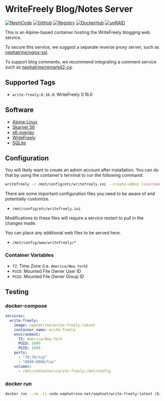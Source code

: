 <!--
SPDX-FileCopyrightText: 2023-2025 Daniel Wolf <nephatrine@gmail.com>
SPDX-License-Identifier: ISC
-->

# WriteFreely Blog/Notes Server

[![NephCode](https://img.shields.io/static/v1?label=Git&message=NephCode&color=teal)](https://code.nephatrine.net/NephNET/docker-write-freely)
[![GitHub](https://img.shields.io/static/v1?label=Git&message=GitHub&color=teal)](https://github.com/nephatrine/docker-write-freely)
[![Registry](https://img.shields.io/static/v1?label=OCI&message=NephCode&color=blue)](https://code.nephatrine.net/NephNET/-/packages/container/write-freely/latest)
[![DockerHub](https://img.shields.io/static/v1?label=OCI&message=DockerHub&color=blue)](https://hub.docker.com/repository/docker/nephatrine/write-freely/general)
[![unRAID](https://img.shields.io/static/v1?label=unRAID&message=template&color=orange)](https://code.nephatrine.net/NephNET/unraid-containers)

This is an Alpine-based container hosting the WriteFreely blogging web service.

To secure this service, we suggest a separate reverse proxy server, such as
[nephatrine/nginx-ssl](https://hub.docker.com/repository/docker/nephatrine/nginx-ssl/general).

To support blog comments, we recommend integrating a comment service such as
[nephatrine/remark42-ce](https://hub.docker.com/repository/docker/nephatrine/remark42-ce/general).

## Supported Tags

- `write-freely:0.16.0`: WriteFreely 0.16.0

## Software

- [Alpine Linux](https://alpinelinux.org/)
- [Skarnet S6](https://skarnet.org/software/s6/)
- [s6-overlay](https://github.com/just-containers/s6-overlay)
- [WriteFreely](https://writefreely.org/)
- [SQLite](https://sqlite.org/)

## Configuration

You will likely want to create an admin account after installation. You can do
that by using the container's terminal to run the following command:

```bash
writefreely -c /mnt/config/etc/writefreely.ini --create-admin [username]:[password]
```

There are some important configuration files you need to be aware of and
potentially customize.

- `/mnt/config/etc/writefreely.ini`

Modifications to these files will require a service restart to pull in the
changes made.

You can place any additional web files to be served here.

- `/mnt/config/www/writefreely/*`

### Container Variables

- `TZ`: Time Zone (i.e. `America/New_York`)
- `PUID`: Mounted File Owner User ID
- `PGID`: Mounted File Owner Group ID

## Testing

### docker-compose

```yaml
services:
  write-freely:
    image: nephatrine/write-freely:latest
    container_name: write-freely
    environment:
      TZ: America/New_York
      PUID: 1000
      PGID: 1000
    ports:
      - "70:70/tcp"
      - "8080:8080/tcp"
    volumes:
      - /mnt/containers/write-freely:/mnt/config
```

### docker run

```bash
docker run --rm -ti code.nephatrine.net/nephnet/write-freely:latest /bin/bash
```
